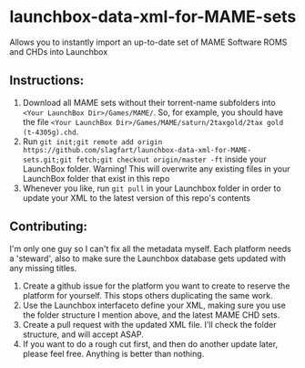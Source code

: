 # launchbox-data-xml-for-MAME-sets
Allows you to instantly import an up-to-date set of MAME Software ROMS and CHDs into Launchbox

## Instructions:

1. Download all MAME sets without their torrent-name subfolders into `<Your LaunchBox Dir>/Games/MAME/`. So, for example, you should have the file `<Your LaunchBox Dir>/Games/MAME/saturn/2taxgold/2tax gold (t-4305g).chd`.
2. Run `git init;git remote add origin https://github.com/slagfart/launchbox-data-xml-for-MAME-sets.git;git fetch;git checkout origin/master -ft` inside your LaunchBox folder. Warning! This will overwrite any existing files in your LaunchBox folder that exist in this repo
3. Whenever you like, run `git pull` in your Launchbox folder in order to update your XML to the latest version of this repo's contents

## Contributing:

I'm only one guy so I can't fix all the metadata myself. Each platform needs a 'steward', also to make sure the Launchbox database gets updated with any missing titles.

1. Create a github issue for the platform you want to create to reserve the platform for yourself. This stops others duplicating the same work.
2. Use the Launchbox interfaceto define your XML, making sure you use the folder structure I mention above, and the latest MAME CHD sets.
3. Create a pull request with the updated XML file. I'll check the folder structure, and will accept ASAP.
4. If you want to do a rough cut first, and then do another update later, please feel free. Anything is better than nothing.
